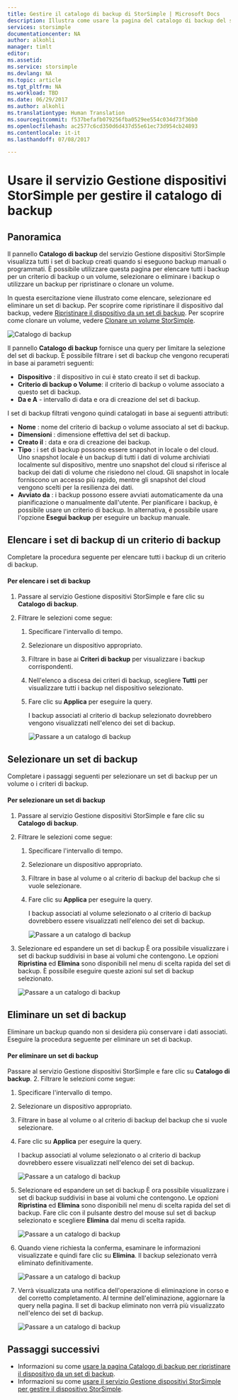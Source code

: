 ```yaml
---
title: Gestire il catalogo di backup di StorSimple | Microsoft Docs
description: Illustra come usare la pagina del catalogo di backup del servizio Gestione dispositivi StorSimple per elencare, selezionare ed eliminare i set di backup.
services: storsimple
documentationcenter: NA
author: alkohli
manager: timlt
editor: 
ms.assetid: 
ms.service: storsimple
ms.devlang: NA
ms.topic: article
ms.tgt_pltfrm: NA
ms.workload: TBD
ms.date: 06/29/2017
ms.author: alkohli
ms.translationtype: Human Translation
ms.sourcegitcommit: f537befafb079256fba0529ee554c034d73f36b0
ms.openlocfilehash: ac2577c6cd350d6d437d55e61ec73d954cb24893
ms.contentlocale: it-it
ms.lasthandoff: 07/08/2017

---
```

# <a name="use-the-storsimple-device-manager-service-to-manage-your-backup-catalog"></a>Usare il servizio Gestione dispositivi StorSimple per gestire il catalogo di backup
## <a name="overview"></a>Panoramica
Il pannello **Catalogo di backup** del servizio Gestione dispositivi StorSimple visualizza tutti i set di backup creati quando si eseguono backup manuali o programmati. È possibile utilizzare questa pagina per elencare tutti i backup per un criterio di backup o un volume, selezionare o eliminare i backup o utilizzare un backup per ripristinare o clonare un volume.

In questa esercitazione viene illustrato come elencare, selezionare ed eliminare un set di backup. Per scoprire come ripristinare il dispositivo dal backup, vedere [Ripristinare il dispositivo da un set di backup](storsimple-8000-restore-from-backup-set-u2.md). Per scoprire come clonare un volume, vedere [Clonare un volume StorSimple](storsimple-8000-clone-volume-u2.md).

![Catalogo di backup](./media/storsimple-8000-manage-backup-catalog/bucatalog.png) 

Il pannello **Catalogo di backup** fornisce una query per limitare la selezione del set di backup. È possibile filtrare i set di backup che vengono recuperati in base ai parametri seguenti:

* **Dispositivo** : il dispositivo in cui è stato creato il set di backup.
* **Criterio di backup o Volume**: il criterio di backup o volume associato a questo set di backup.
* **Da e A** - intervallo di data e ora di creazione del set di backup.

I set di backup filtrati vengono quindi catalogati in base ai seguenti attributi:

* **Nome** : nome del criterio di backup o volume associato al set di backup.
* **Dimensioni** : dimensione effettiva del set di backup.
* **Creato il** : data e ora di creazione dei backup. 
* **Tipo** : i set di backup possono essere snapshot in locale o del cloud. Uno snapshot locale è un backup di tutti i dati di volume archiviati localmente sul dispositivo, mentre uno snapshot del cloud si riferisce al backup dei dati di volume che risiedono nel cloud. Gli snapshot in locale forniscono un accesso più rapido, mentre gli snapshot del cloud vengono scelti per la resilienza dei dati.
* **Avviato da** : i backup possono essere avviati automaticamente da una pianificazione o manualmente dall'utente. Per pianificare i backup, è possibile usare un criterio di backup. In alternativa, è possibile usare l'opzione **Esegui backup** per eseguire un backup manuale.

## <a name="list-backup-sets-for-a-backup-policy"></a>Elencare i set di backup di un criterio di backup
Completare la procedura seguente per elencare tutti i backup di un criterio di backup.

#### <a name="to-list-backup-sets"></a>Per elencare i set di backup
1. Passare al servizio Gestione dispositivi StorSimple e fare clic su **Catalogo di backup**.

2. Filtrare le selezioni come segue:
   
   1. Specificare l'intervallo di tempo.
   2. Selezionare un dispositivo appropriato.
   3. Filtrare in base ai **Criteri di backup** per visualizzare i backup corrispondenti.
   3. Nell'elenco a discesa dei criteri di backup, scegliere **Tutti** per visualizzare tutti i backup nel dispositivo selezionato.
   4. Fare clic su **Applica** per eseguire la query.
      
      I backup associati al criterio di backup selezionato dovrebbero vengono visualizzati nell'elenco dei set di backup.

      ![Passare a un catalogo di backup](./media/storsimple-8000-manage-backup-catalog/bucatalog1.png)

## <a name="select-a-backup-set"></a>Selezionare un set di backup
Completare i passaggi seguenti per selezionare un set di backup per un volume o i criteri di backup.

#### <a name="to-select-a-backup-set"></a>Per selezionare un set di backup
1. Passare al servizio Gestione dispositivi StorSimple e fare clic su **Catalogo di backup**.
2. Filtrare le selezioni come segue:
   
   1. Specificare l'intervallo di tempo. 
   2. Selezionare un dispositivo appropriato. 
   3. Filtrare in base al volume o al criterio di backup del backup che si vuole selezionare.
   4. Fare clic su **Applica** per eseguire la query.
      
      I backup associati al volume selezionato o al criterio di backup dovrebbero essere visualizzati nell'elenco dei set di backup.

      ![Passare a un catalogo di backup](./media/storsimple-8000-manage-backup-catalog/bucatalog1.png)

3. Selezionare ed espandere un set di backup È ora possibile visualizzare i set di backup suddivisi in base ai volumi che contengono. Le opzioni **Ripristina** ed **Elimina** sono disponibili nel menu di scelta rapida del set di backup. È possibile eseguire queste azioni sul set di backup selezionato.

    ![Passare a un catalogo di backup](./media/storsimple-8000-manage-backup-catalog/bucatalog2.png)

## <a name="delete-a-backup-set"></a>Eliminare un set di backup
Eliminare un backup quando non si desidera più conservare i dati associati. Eseguire la procedura seguente per eliminare un set di backup.

#### <a name="to-delete-a-backup-set"></a>Per eliminare un set di backup
 Passare al servizio Gestione dispositivi StorSimple e fare clic su **Catalogo di backup**.
2. Filtrare le selezioni come segue:
   
   1. Specificare l'intervallo di tempo. 
   2. Selezionare un dispositivo appropriato. 
   3. Filtrare in base al volume o al criterio di backup del backup che si vuole selezionare.
   4. Fare clic su **Applica** per eseguire la query.
      
      I backup associati al volume selezionato o al criterio di backup dovrebbero essere visualizzati nell'elenco dei set di backup.

      ![Passare a un catalogo di backup](./media/storsimple-8000-manage-backup-catalog/bucatalog1.png)

3. Selezionare ed espandere un set di backup È ora possibile visualizzare i set di backup suddivisi in base ai volumi che contengono. Le opzioni **Ripristina** ed **Elimina** sono disponibili nel menu di scelta rapida del set di backup. Fare clic con il pulsante destro del mouse sul set di backup selezionato e scegliere **Elimina** dal menu di scelta rapida.

    ![Passare a un catalogo di backup](./media/storsimple-8000-manage-backup-catalog/bucatalog3.png)

4. Quando viene richiesta la conferma, esaminare le informazioni visualizzate e quindi fare clic su **Elimina**. Il backup selezionato verrà eliminato definitivamente.

    ![Passare a un catalogo di backup](./media/storsimple-8000-manage-backup-catalog/bucatalog4.png)  

5. Verrà visualizzata una notifica dell'operazione di eliminazione in corso e del corretto completamento. Al termine dell'eliminazione, aggiornare la query nella pagina. Il set di backup eliminato non verrà più visualizzato nell'elenco dei set di backup.

    ![Passare a un catalogo di backup](./media/storsimple-8000-manage-backup-catalog/bucatalog7.png)

## <a name="next-steps"></a>Passaggi successivi
* Informazioni su come [usare la pagina Catalogo di backup per ripristinare il dispositivo da un set di backup](storsimple-8000-restore-from-backup-set-u2.md).
* Informazioni su come [usare il servizio Gestione dispositivi StorSimple per gestire il dispositivo StorSimple](storsimple-8000-manager-service-administration.md).


